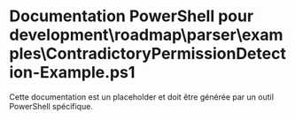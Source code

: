 # Documentation PowerShell pour development\roadmap\parser\examples\ContradictoryPermissionDetection-Example.ps1

Cette documentation est un placeholder et doit être générée par un outil PowerShell spécifique.
